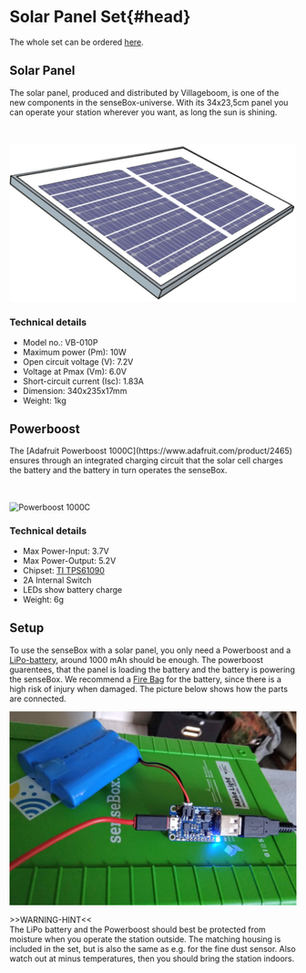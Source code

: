 # Solar Panel Set{#head}

The whole set can be ordered [here](https://sensebox.shop/product/solar-set).

## Solar Panel
<div class="description">
The solar panel, produced and distributed by Villageboom, is one of the new components in the senseBox-universe. With its 34x23,5cm panel you can operate your station wherever you want, as long the sun is shining.
</div>
<div class="line">
    <br>
    <br>
</div>

![the panel](https://github.com/sensebox/resources/raw/master/gitbook_pictures/solar_top.png)

### Technical details
   * Model no.: VB-010P
   * Maximum power (Pm): 10W
   * Open circuit voltage (V): 7.2V
   * Voltage at Pmax (Vm): 6.0V
   * Short-circuit current (Isc): 1.83A
   * Dimension: 340x235x17mm
   * Weight: 1kg

## Powerboost
 <div class="description">
The [Adafruit Powerboost 1000C](https://www.adafruit.com/product/2465) ensures through an integrated charging circuit that the solar cell charges the battery and the battery in turn operates the senseBox.
</div>
<div class="line">
    <br>
    <br>
</div>

![Powerboost 1000C](https://github.com/sensebox/resources/raw/master/gitbook_pictures/powerboost_top.png)

### Technical details
   * Max Power-Input: 3.7V
   * Max Power-Output: 5.2V
   * Chipset: [TI TPS61090](http://www.ti.com/product/TPS61090/description)
   * 2A Internal Switch
   * LEDs show battery charge
   * Weight: 6g

## Setup

To use the senseBox with a solar panel, you only need a Powerboost and a [LiPo-battery](https://eckstein-shop.de/LiPo-Akku-Lithium-Ion-Polymer-Batterie-37V-2000mAh-JST-PH-Connector), around 1000 mAh should be enough. The powerboost guarentees, that the panel is loading the battery and the battery is powering the senseBox. We recommend a [Fire Bag](https://www.amazon.de/Jamara-141360-LiPo-Guard-Lipobrandschutztasche/dp/B003OFCUIS/ref=sr_1_18?keywords=LIPO+TRESOR&qid=1556284975&s=gateway&sr=8-18) for the battery, since there is a high risk of injury when damaged. The picture below shows how the parts are connected.

![Powerboost Setup](https://github.com/sensebox/resources/raw/master/gitbook_pictures/solar_powerboost.jpg)

<div class="box_warning">
     <i class="fa fa-exclamation-circle fa-fw" aria-hidden="true" style="color: #f0ad4e"></i>
     >>WARNING-HINT<< <br>
     The LiPo battery and the Powerboost should best be protected from moisture when you operate the station outside. The matching housing is included in the set, but is also the same as e.g. for the fine dust sensor. Also watch out at minus temperatures, then you should bring the station indoors.
</div>

